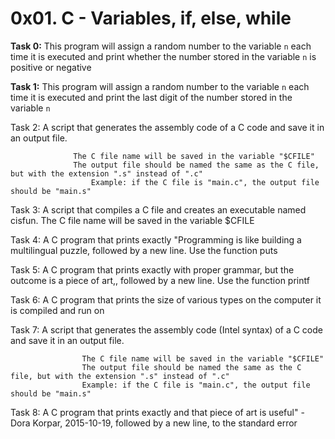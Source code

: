 # 0x01. C - Variables, if, else, while

**Task 0:** This program will assign a random number to the variable `n` each time it is executed and print whether the number stored in the variable `n` is positive or negative

**Task 1:** This program will assign a random number to the variable `n` each time it is executed and print the last digit of the number stored in the variable `n`

Task 2: A script that generates the assembly code of a C code and save it in an output file.

                  The C file name will be saved in the variable "$CFILE"
                  The output file should be named the same as the C file, but with the extension ".s" instead of ".c"
                      Example: if the C file is "main.c", the output file should be "main.s"
Task 3: A script that compiles a C file and creates an executable named cisfun. The C file name will be saved in the variable $CFILE

Task 4: A C program that prints exactly "Programming is like building a multilingual puzzle, followed by a new line. Use the function puts

Task 5: A C program that prints exactly with proper grammar, but the outcome is a piece of art,, followed by a new line. Use the function printf

Task 6: A C program that prints the size of various types on the computer it is compiled and run on

Task 7: A script that generates the assembly code (Intel syntax) of a C code and save it in an output file.

                    The C file name will be saved in the variable "$CFILE"
                    The output file should be named the same as the C file, but with the extension ".s" instead of ".c"
                    Example: if the C file is "main.c", the output file should be "main.s"
Task 8: A C program that prints exactly and that piece of art is useful" - Dora Korpar, 2015-10-19, followed by a new line, to the standard error
